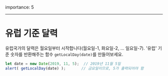 importance: 5

---

# 유럽 기준 달력

유럽국가의 달력은 월요일부터 시작합니다(월요일-1, 화요일-2, ... 일요일-7). '유럽' 기준 숫자를 반환해주는 함수 `getLocalDay(date)`를 만들어보세요. 

```js no-beautify
let date = new Date(2019, 11, 5);  // 2019년 11월 5일
alert( getLocalDay(date) );       // 금요일이므로, 5가 출력되어야 함
```